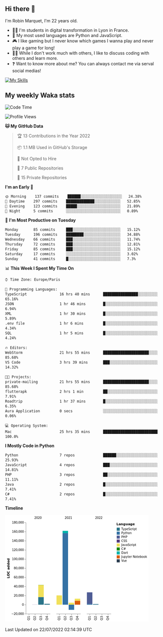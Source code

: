 ## Hi there 👋

I'm Robin Marquet, I'm 22 years old.

- 👨‍💻 I'm students in digital transformation in Lyon in France.
- 🌱 My most used languages are Python and JavaScript.
- 🎮 I like gaming but I never know which games I wanna play and never play a game for long!
- 👯‍♀️ While I don't work much with others, I like to discuss coding with others and learn more.
- ❓ Want to know more about me? You can always contact me via serval social medias!

[![My Skills](https://skillicons.dev/icons?i=js,html,css,docker,express,figma,firebase,graphql,mongodb,mysql,nodejs,py,react,ts,vue)](https://skillicons.dev)

## My weekly Waka stats

<!--START_SECTION:waka-->
![Code Time](http://img.shields.io/badge/Code%20Time-0%20secs-blue)

![Profile Views](http://img.shields.io/badge/Profile%20Views-7-blue)

**🐱 My GitHub Data** 

> 🏆 13 Contributions in the Year 2022
 > 
> 📦 1.1 MB Used in GitHub's Storage 
 > 
> 🚫 Not Opted to Hire
 > 
> 📜 7 Public Repositories 
 > 
> 🔑 15 Private Repositories  
 > 
**I'm an Early 🐤** 

```text
🌞 Morning    137 commits    ██████░░░░░░░░░░░░░░░░░░░   24.38% 
🌆 Daytime    297 commits    █████████████░░░░░░░░░░░░   52.85% 
🌃 Evening    123 commits    █████░░░░░░░░░░░░░░░░░░░░   21.89% 
🌙 Night      5 commits      ░░░░░░░░░░░░░░░░░░░░░░░░░   0.89%

```
📅 **I'm Most Productive on Tuesday** 

```text
Monday       85 commits     ███░░░░░░░░░░░░░░░░░░░░░░   15.12% 
Tuesday      196 commits    ████████░░░░░░░░░░░░░░░░░   34.88% 
Wednesday    66 commits     ███░░░░░░░░░░░░░░░░░░░░░░   11.74% 
Thursday     72 commits     ███░░░░░░░░░░░░░░░░░░░░░░   12.81% 
Friday       85 commits     ███░░░░░░░░░░░░░░░░░░░░░░   15.12% 
Saturday     17 commits     ░░░░░░░░░░░░░░░░░░░░░░░░░   3.02% 
Sunday       41 commits     █░░░░░░░░░░░░░░░░░░░░░░░░   7.3%

```


📊 **This Week I Spent My Time On** 

```text
⌚︎ Time Zone: Europe/Paris

💬 Programming Languages: 
TypeScript               16 hrs 40 mins      ████████████████░░░░░░░░░   65.16% 
JSON                     1 hr 46 mins        █░░░░░░░░░░░░░░░░░░░░░░░░   6.94% 
XML                      1 hr 30 mins        █░░░░░░░░░░░░░░░░░░░░░░░░   5.89% 
.env file                1 hr 6 mins         █░░░░░░░░░░░░░░░░░░░░░░░░   4.34% 
SQL                      1 hr 5 mins         █░░░░░░░░░░░░░░░░░░░░░░░░   4.24%

🔥 Editors: 
WebStorm                 21 hrs 55 mins      █████████████████████░░░░   85.68% 
VS Code                  3 hrs 39 mins       ███░░░░░░░░░░░░░░░░░░░░░░   14.32%

🐱‍💻 Projects: 
private-mailing          21 hrs 55 mins      █████████████████████░░░░   85.68% 
flutterapk               2 hrs 1 min         ██░░░░░░░░░░░░░░░░░░░░░░░   7.91% 
Roadtrip                 1 hr 37 mins        █░░░░░░░░░░░░░░░░░░░░░░░░   6.35% 
Aura Application         0 secs              ░░░░░░░░░░░░░░░░░░░░░░░░░   0.06%

💻 Operating System: 
Mac                      25 hrs 35 mins      █████████████████████████   100.0%

```

**I Mostly Code in Python** 

```text
Python                   7 repos             ██████░░░░░░░░░░░░░░░░░░░   25.93% 
JavaScript               4 repos             ███░░░░░░░░░░░░░░░░░░░░░░   14.81% 
PHP                      3 repos             ██░░░░░░░░░░░░░░░░░░░░░░░   11.11% 
Java                     2 repos             █░░░░░░░░░░░░░░░░░░░░░░░░   7.41% 
C#                       2 repos             █░░░░░░░░░░░░░░░░░░░░░░░░   7.41%

```


**Timeline**

![Chart not found](https://raw.githubusercontent.com/rmarquet21/rmarquet21/main/charts/bar_graph.png) 


 Last Updated on 22/07/2022 02:14:39 UTC
<!--END_SECTION:waka-->
